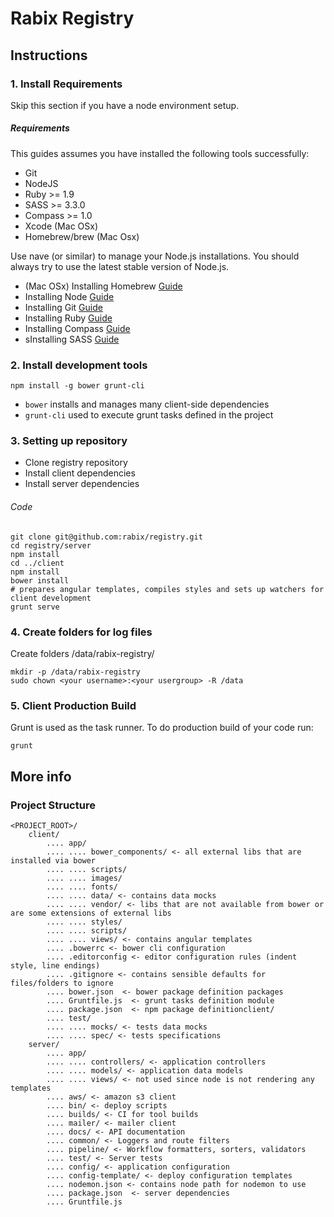 # Rabix Registry

## Instructions
### 1. Install Requirements

Skip this section if you have a node environment setup.

##### Requirements

This guides assumes you have installed the following tools successfully:
- Git
- NodeJS
- Ruby >= 1.9
- SASS >= 3.3.0
- Compass >= 1.0
- Xcode (Mac OSx)
- Homebrew/brew (Mac Osx)

Use nave (or similar) to manage your Node.js installations. You should always try
to use the latest stable version of Node.js.

- (Mac OSx) Installing Homebrew [Guide](http://brew.sh/)
- Installing Node [Guide](http://nodejs.org/download/)
- Installing Git [Guide](http://git-scm.com/book/en/v2/Getting-Started-Installing-Git)
- Installing Ruby [Guide](https://www.ruby-lang.org/en/documentation/installation/)
- Installing Compass [Guide](http://compass-style.org/install/)
- sInstalling SASS [Guide](http://sass-lang.com/install)

### 2. Install development tools

	npm install -g bower grunt-cli

- `bower` installs and manages many client-side dependencies
- `grunt-cli` used to execute grunt tasks defined in the project

### 3. Setting up repository

- Clone registry repository
- Install client dependencies
- Install server dependencies

###### Code

    git clone git@github.com:rabix/registry.git
    cd registry/server
    npm install
    cd ../client
    npm install
    bower install
    # prepares angular templates, compiles styles and sets up watchers for client development
    grunt serve


### 4. Create folders for log files

Create folders /data/rabix-registry/

    mkdir -p /data/rabix-registry
    sudo chown <your username>:<your usergroup> -R /data

### 5. Client Production Build

Grunt is used as the task runner. To do production build of your code run:

	grunt

## More info

### Project Structure
	<PROJECT_ROOT>/
	    client/
            .... app/
            .... .... bower_components/ <- all external libs that are installed via bower
            .... .... scripts/
            .... .... images/
            .... .... fonts/
            .... .... data/ <- contains data mocks
            .... .... vendor/ <- libs that are not available from bower or are some extensions of external libs
            .... .... styles/
            .... .... scripts/
            .... .... views/ <- contains angular templates
            .... .bowerrc <- bower cli configuration
            .... .editorconfig <- editor configuration rules (indent style, line endings)
            .... .gitignore <- contains sensible defaults for files/folders to ignore
            .... bower.json  <- bower package definition packages
            .... Gruntfile.js  <- grunt tasks definition module
            .... package.json  <- npm package definitionclient/
            .... test/
            .... .... mocks/ <- tests data mocks
            .... .... spec/ <- tests specifications
        server/
            .... app/
            .... .... controllers/ <- application controllers
            .... .... models/ <- application data models
            .... .... views/ <- not used since node is not rendering any templates
            .... aws/ <- amazon s3 client
            .... bin/ <- deploy scripts
            .... builds/ <- CI for tool builds
            .... mailer/ <- mailer client
            .... docs/ <- API documentation
            .... common/ <- Loggers and route filters
            .... pipeline/ <- Workflow formatters, sorters, validators
            .... test/ <- Server tests
            .... config/ <- application configuration
            .... config-template/ <- deploy configuration templates
            .... nodemon.json <- contains node path for nodemon to use
            .... package.json  <- server dependencies
            .... Gruntfile.js
